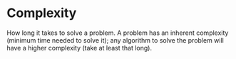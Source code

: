 # Complexity

How long it takes to solve a problem.
A problem has an inherent complexity (minimum time needed to solve it); any algorithm to solve the problem will have a higher complexity (take at least that long).
